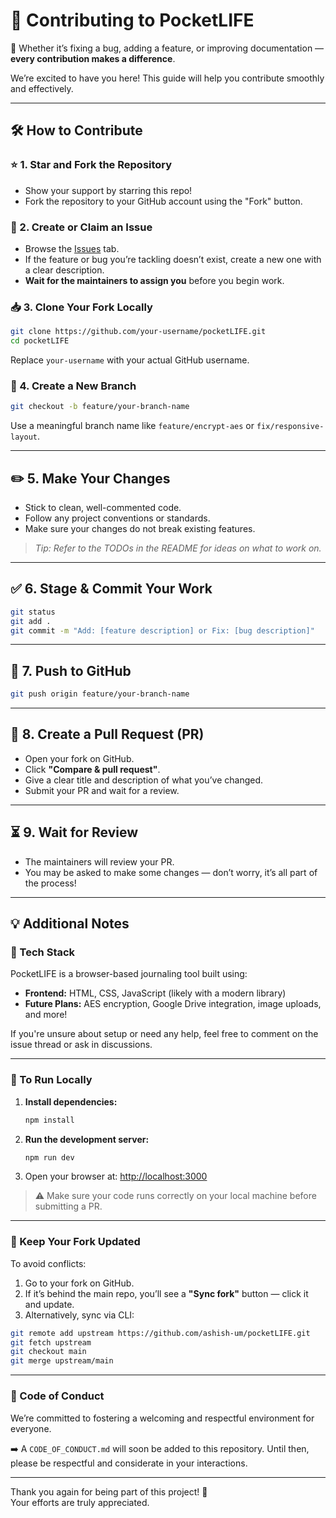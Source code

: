 # 🌟 Contributing to PocketLIFE

🎉 Whether it’s fixing a bug, adding a feature, or improving documentation — **every contribution makes a difference**.

We’re excited to have you here! This guide will help you contribute smoothly and effectively.

---

## 🛠️ How to Contribute

### ⭐ 1. Star and Fork the Repository

- Show your support by starring this repo!
- Fork the repository to your GitHub account using the "Fork" button.

### 🐛 2. Create or Claim an Issue

- Browse the [Issues](https://github.com/ashish-um/pocketLIFE/issues) tab.
- If the feature or bug you’re tackling doesn’t exist, create a new one with a clear description.
- **Wait for the maintainers to assign you** before you begin work.

### 📥 3. Clone Your Fork Locally

```bash
git clone https://github.com/your-username/pocketLIFE.git
cd pocketLIFE
```

Replace `your-username` with your actual GitHub username.

### 🌱 4. Create a New Branch

```bash
git checkout -b feature/your-branch-name
```

Use a meaningful branch name like `feature/encrypt-aes` or `fix/responsive-layout`.

---

## ✏️ 5. Make Your Changes

- Stick to clean, well-commented code.
- Follow any project conventions or standards.
- Make sure your changes do not break existing features.

> _Tip: Refer to the TODOs in the README for ideas on what to work on._

---

## ✅ 6. Stage & Commit Your Work

```bash
git status
git add .
git commit -m "Add: [feature description] or Fix: [bug description]"
```

---

## 🚀 7. Push to GitHub

```bash
git push origin feature/your-branch-name
```

---

## 🔁 8. Create a Pull Request (PR)

- Open your fork on GitHub.
- Click **"Compare & pull request"**.
- Give a clear title and description of what you’ve changed.
- Submit your PR and wait for a review.

---

## ⏳ 9. Wait for Review

- The maintainers will review your PR.
- You may be asked to make some changes — don’t worry, it’s all part of the process!

---

## 💡 Additional Notes

### 🧠 Tech Stack

PocketLIFE is a browser-based journaling tool built using:
- **Frontend:** HTML, CSS, JavaScript (likely with a modern library)
- **Future Plans:** AES encryption, Google Drive integration, image uploads, and more!

If you're unsure about setup or need any help, feel free to comment on the issue thread or ask in discussions.

---

### 🧪 To Run Locally

1. **Install dependencies:**
   ```bash
   npm install
   ```
2. **Run the development server:**
   ```bash
   npm run dev
   ```
3. Open your browser at: [http://localhost:3000](http://localhost:3000)

> ⚠️ Make sure your code runs correctly on your local machine before submitting a PR.

---

### 🔄 Keep Your Fork Updated

To avoid conflicts:

1. Go to your fork on GitHub.
2. If it’s behind the main repo, you’ll see a **"Sync fork"** button — click it and update.
3. Alternatively, sync via CLI:

```bash
git remote add upstream https://github.com/ashish-um/pocketLIFE.git
git fetch upstream
git checkout main
git merge upstream/main
```

---

### 🤝 Code of Conduct

We’re committed to fostering a welcoming and respectful environment for everyone.

➡️ A `CODE_OF_CONDUCT.md` will soon be added to this repository. Until then, please be respectful and considerate in your interactions.

---

Thank you again for being part of this project! 💙  
Your efforts are truly appreciated.
